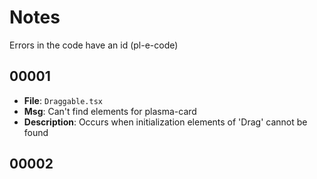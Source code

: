  # Notes

 Errors in the code have an id (pl-e-code)

 ## 00001
 - **File**: `Draggable.tsx`
 - **Msg**: Can't find elements for plasma-card
 - **Description**: Occurs when initialization elements of 'Drag' cannot be found

 ## 00002